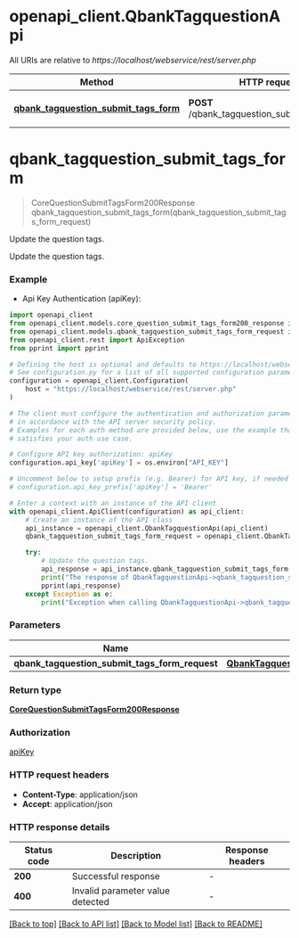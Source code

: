 # openapi_client.QbankTagquestionApi

All URIs are relative to *https://localhost/webservice/rest/server.php*

Method | HTTP request | Description
------------- | ------------- | -------------
[**qbank_tagquestion_submit_tags_form**](QbankTagquestionApi.md#qbank_tagquestion_submit_tags_form) | **POST** /qbank_tagquestion_submit_tags_form | Update the question tags.


# **qbank_tagquestion_submit_tags_form**
> CoreQuestionSubmitTagsForm200Response qbank_tagquestion_submit_tags_form(qbank_tagquestion_submit_tags_form_request)

Update the question tags.

Update the question tags.

### Example

* Api Key Authentication (apiKey):

```python
import openapi_client
from openapi_client.models.core_question_submit_tags_form200_response import CoreQuestionSubmitTagsForm200Response
from openapi_client.models.qbank_tagquestion_submit_tags_form_request import QbankTagquestionSubmitTagsFormRequest
from openapi_client.rest import ApiException
from pprint import pprint

# Defining the host is optional and defaults to https://localhost/webservice/rest/server.php
# See configuration.py for a list of all supported configuration parameters.
configuration = openapi_client.Configuration(
    host = "https://localhost/webservice/rest/server.php"
)

# The client must configure the authentication and authorization parameters
# in accordance with the API server security policy.
# Examples for each auth method are provided below, use the example that
# satisfies your auth use case.

# Configure API key authorization: apiKey
configuration.api_key['apiKey'] = os.environ["API_KEY"]

# Uncomment below to setup prefix (e.g. Bearer) for API key, if needed
# configuration.api_key_prefix['apiKey'] = 'Bearer'

# Enter a context with an instance of the API client
with openapi_client.ApiClient(configuration) as api_client:
    # Create an instance of the API class
    api_instance = openapi_client.QbankTagquestionApi(api_client)
    qbank_tagquestion_submit_tags_form_request = openapi_client.QbankTagquestionSubmitTagsFormRequest() # QbankTagquestionSubmitTagsFormRequest | 

    try:
        # Update the question tags.
        api_response = api_instance.qbank_tagquestion_submit_tags_form(qbank_tagquestion_submit_tags_form_request)
        print("The response of QbankTagquestionApi->qbank_tagquestion_submit_tags_form:\n")
        pprint(api_response)
    except Exception as e:
        print("Exception when calling QbankTagquestionApi->qbank_tagquestion_submit_tags_form: %s\n" % e)
```



### Parameters


Name | Type | Description  | Notes
------------- | ------------- | ------------- | -------------
 **qbank_tagquestion_submit_tags_form_request** | [**QbankTagquestionSubmitTagsFormRequest**](QbankTagquestionSubmitTagsFormRequest.md)|  | 

### Return type

[**CoreQuestionSubmitTagsForm200Response**](CoreQuestionSubmitTagsForm200Response.md)

### Authorization

[apiKey](../README.md#apiKey)

### HTTP request headers

 - **Content-Type**: application/json
 - **Accept**: application/json

### HTTP response details

| Status code | Description | Response headers |
|-------------|-------------|------------------|
**200** | Successful response |  -  |
**400** | Invalid parameter value detected |  -  |

[[Back to top]](#) [[Back to API list]](../README.md#documentation-for-api-endpoints) [[Back to Model list]](../README.md#documentation-for-models) [[Back to README]](../README.md)


